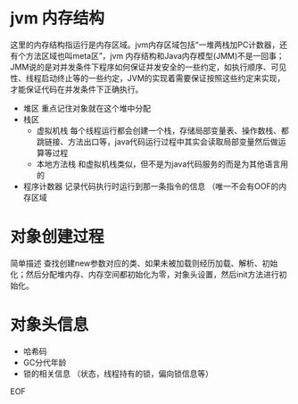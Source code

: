 # jvm 内存结构
这里的内存结构指运行是内存区域。jvm内存区域包括“一堆两栈加PC计数器，还有个方法区域也叫meta区”，jvm 内存结构和Java内存模型(JMM)不是一回事；JMM说的是对并发条件下程序如何保证并发安全的一些约定，如执行顺序、可见性、线程启动终止等的一些约定，JVM的实现着需要保证按照这些约定来实现，才能保证代码在并发条件下正确执行。
* 堆区 重点记住对象就在这个堆中分配
* 栈区
  * 虚拟机栈 每个线程运行都会创建一个栈，存储局部变量表、操作数栈、都跳链接、方法出口等，java代码运行过程中其实会读取局部变量然后做运算等过程
  * 本地方法栈 和虚拟机栈类似，但不是为java代码服务的而是为其他语言用的
* 程序计数器 记录代码执行时运行到那一条指令的信息 （唯一不会有OOF的内存区域
# 对象创建过程
简单描述 查找创建new参数对应的类、如果未被加载则经历加载、解析、初始化；然后分配堆内存、内存空间都初始化为零，对象头设置，然后init方法进行初始化。
# 对象头信息
* 哈希码
* GC分代年龄
* 锁的相关信息 （状态，线程持有的锁，偏向锁信息等）

EOF
 